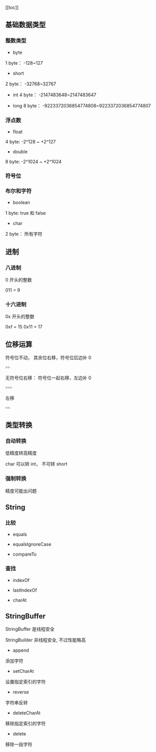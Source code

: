 [[toc]]

## 基础数据类型

### 整数类型

- byte

1 byte： -128~127

- short

2 byte： -32768~32767

- int
  4 byte： -2147483648~2147483647

- long
  8 byte： -9223372036854774808~9223372036854774807

### 浮点数

- float

4 byte: -2^128 ~ +2^127

- double

8 byte: -2^1024 ~ +2^1024

### 符号位

### 布尔和字符

- boolean

1 byte: true 和 false

- char

2 byte： 所有字符

## 进制

### 八进制

0 开头的整数

011 = 9

### 十六进制

0x 开头的整数

0xf = 15
0x11 = 17

## 位移运算

符号位不动， 其余位右移，符号位后边补 0

```java
>>
```

无符号位右移： 符号位一起右移，左边补 0

```java
>>>
```

左移

```java
<<
```

## 类型转换

### 自动转换

低精度转高精度

char 可以转 int， 不可转 short

### 强制转换

精度可能出问题

## String

### 比较

- equals

- equalsIgnoreCase

- compareTo

### 查找

- indexOf

- lastlndexOf

- charAt

## StringBuffer

StringBuffer 是线程安全

StringBuilder 非线程安全, 不过性能略高

- append

添加字符

- setCharAt

设置指定索引的字符

- reverse

字符串反转

- deleteCharAt

移除指定索引的字符

- delete

移除一段字符

